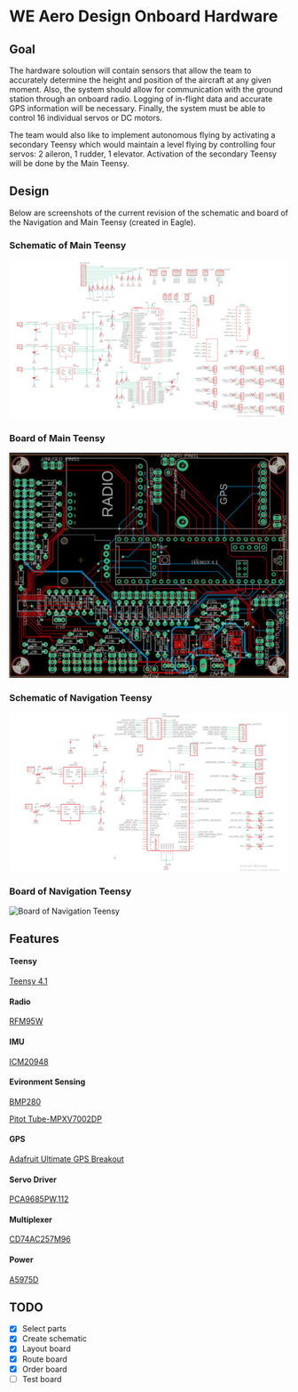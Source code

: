 # WE Aero Design Onboard Hardware

## Goal
The hardware soloution will contain sensors that allow the team to accurately determine the height and position of the aircraft at any given moment. Also, the system should allow for communication with the ground station through an onboard radio. Logging of in-flight data and accurate GPS information will be necessary. Finally, the system must be able to control 16 individual servos or DC motors.

The team would also like to implement autonomous flying by activating a secondary Teensy which would maintain a level flying by controlling four servos: 2 aileron, 1 rudder, 1 elevator. Activation of the secondary Teensy will be done by the Main Teensy. 

## Design
Below are screenshots of the current revision of the schematic and board of the Navigation and Main Teensy (created in Eagle).

### Schematic of Main Teensy
![Schematic of Main Teensy](./MainTeensySchematic.png)
### Board of Main Teensy
![Board of Main Teensy](./MainTeensyBoard.png)

### Schematic of Navigation Teensy
![Schematic of Navigation Teensy](./NavigationSchematic.png)
### Board of Navigation Teensy
![Board of Navigation Teensy](./NagivationBoard.png)

## Features
#### Teensy
[Teensy 4.1](https://www.digikey.ca/en/products/detail/sparkfun-electronics/DEV-16996/13158152)

#### Radio
[RFM95W](https://www.adafruit.com/product/3072)

#### IMU
[ICM20948](https://www.digikey.ca/en/products/detail/pimoroni-ltd/PIM448/10246391)

#### Evironment Sensing
[BMP280](https://www.digikey.ca/en/products/detail/adafruit-industries-llc/2651/5604371)

[Pitot Tube-MPXV7002DP](https://www.digikey.ca/en/products/detail/nxp-usa-inc/MPXV7002DP/1168436)

#### GPS
[Adafruit Ultimate GPS Breakout](https://www.digikey.ca/en/products/detail/adafruit-industries-llc/746/5353613)

#### Servo Driver
[PCA9685PW,112](https://www.digikey.ca/en/products/detail/nxp-usa-inc/PCA9685PW112/2034324)

#### Multiplexer
[CD74AC257M96](https://www.digikey.ca/en/products/detail/texas-instruments/CD74AC257M96/1691832)

#### Power
[A5975D](https://www.digikey.ca/en/products/detail/stmicroelectronics/A5975D/4357599)

## TODO
- [x] Select parts
- [x] Create schematic
- [x] Layout board
- [x] Route board
- [x] Order board
- [ ] Test board
